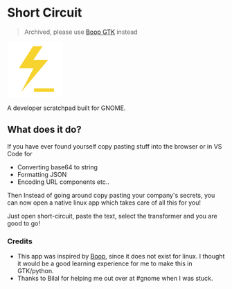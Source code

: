 # Short Circuit

> Archived, please use [Boop GTK](https://github.com/zoeyfyi/Boop-GTK) instead

<img src="./data/icons/in.bharatkalluri.shortcircuit.svg" width="128px" height="128px" />

<p>A developer scratchpad built for GNOME.</p>

## What does it do?

If you have ever found yourself copy pasting stuff into the browser or in VS Code for

- Converting base64 to string
- Formatting JSON
- Encoding URL components etc..

Then Instead of going around copy pasting your company's secrets, you can now open a native
linux app which takes care of all this for you!

Just open short-circuit, paste the text, select the transformer and you are good to go!

### Credits
- This app was inspired by [Boop](boop.okat.best/), since it does not exist for linux. I 
    thought it would be a good learning experience for me to make this in GTK/python.
- Thanks to Bilal for helping me out over at #gnome when I was stuck.

